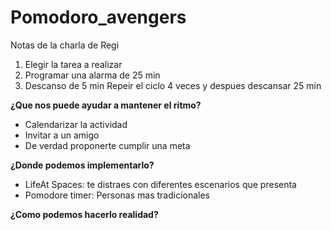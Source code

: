 # Pomodoro_avengers
Notas de la charla de Regi

1. Elegir la tarea a realizar
2. Programar una alarma de 25 min
3. Descanso de 5 min
Repeir el ciclo 4 veces y despues descansar 25 min

**¿Que nos puede ayudar a mantener  el ritmo?**
- Calendarizar la actividad
- Invitar a un amigo
- De verdad proponerte cumplir una meta

**¿Donde podemos implementarlo?**
- LifeAt Spaces: te distraes con diferentes escenarios que presenta
- Pomodore timer: Personas mas tradicionales

**¿Como podemos hacerlo realidad?**

